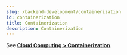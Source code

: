 ```yaml
---
slug: /backend-development/containerization
id: containerization
title: Containerization
description: Containerization
---
```


See **[Cloud Computing > Containerization](/cloud-computing-and-distributed-systems/containerization)**.
